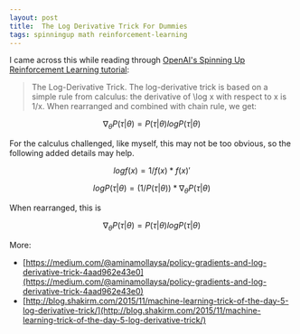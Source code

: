```yaml
---
layout: post
title:  The Log Derivative Trick For Dummies
tags: spinningup math reinforcement-learning
---
```


I came across this while reading through [OpenAI's Spinning Up Reinforcement Learning tutorial](https://spinningup.openai.com/en/latest/spinningup/rl_intro3.html):

> The Log-Derivative Trick. The log-derivative trick is based on a simple rule from calculus: the derivative of \log x with respect to x is 1/x. When rearranged and combined with chain rule, we get:
>

$$\nabla_{\theta} P(\tau|\theta) = P(\tau|\theta) log P(\tau|\theta)$$

For the calculus challenged, like myself, this may not be too obvious, so the following added details may help.

$$
log f(x) = 1/f(x) * f(x)'
$$


$$
log P(\tau|\theta) = (1/P(\tau|\theta)) * \nabla_{\theta}P(\tau|\theta)
$$


When rearranged, this is

$$
\nabla_{\theta} P(\tau|\theta) = P(\tau|\theta) log P(\tau|\theta)
$$

More:

* [https://medium.com/@aminamollaysa/policy-gradients-and-log-derivative-trick-4aad962e43e0](https://medium.com/@aminamollaysa/policy-gradients-and-log-derivative-trick-4aad962e43e0)
* [http://blog.shakirm.com/2015/11/machine-learning-trick-of-the-day-5-log-derivative-trick/](http://blog.shakirm.com/2015/11/machine-learning-trick-of-the-day-5-log-derivative-trick/)
